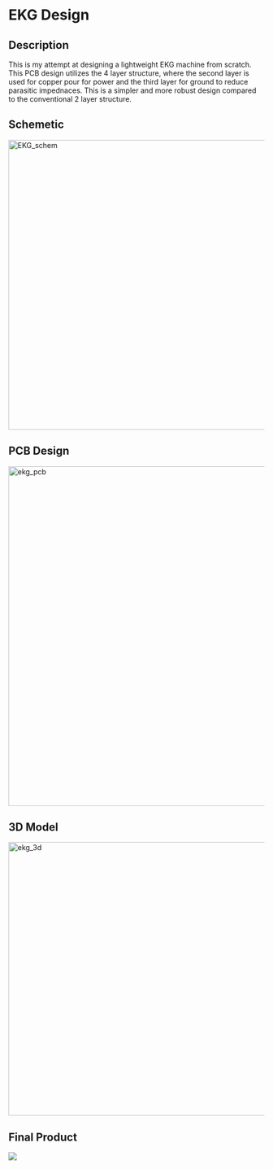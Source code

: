 <h1>EKG Design</h1>
<h2>Description</h2>
This is my attempt at designing a lightweight EKG machine from scratch. This PCB design utilizes the 4 layer structure, where the second layer is used for copper pour for power and the third layer for ground to reduce parasitic impednaces. This is a simpler and more robust design compared to the conventional 2 layer structure. 
<h2>Schemetic</h2>
<img width="570" alt="EKG_schem" src="https://github.com/user-attachments/assets/6b83ed2b-61d0-4dab-9994-3aac9c9dace0">

<h2>PCB Design</h2>
<img width="668" alt="ekg_pcb" src="https://github.com/user-attachments/assets/dcedaf93-6d46-499c-8066-35a59a329e05">

<h2>3D Model</h2>
<img width="538" alt="ekg_3d" src="https://github.com/user-attachments/assets/90800536-8bd3-48d0-ae00-d5a75385412b">

<h2>Final Product</h2>
<img src="https://github.com/user-attachments/assets/c81cefa6-25c9-413a-9d58-191339361807">
